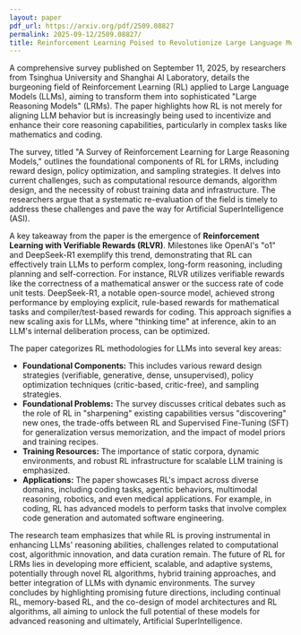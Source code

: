 ```yaml
---
layout: paper
pdf_url: https://arxiv.org/pdf/2509.08827
permalink: 2025-09-12/2509.08827/
title: Reinforcement Learning Poised to Revolutionize Large Language Models for Reasoning
---
```




A comprehensive survey published on September 11, 2025, by researchers from Tsinghua University and Shanghai AI Laboratory, details the burgeoning field of Reinforcement Learning (RL) applied to Large Language Models (LLMs), aiming to transform them into sophisticated "Large Reasoning Models" (LRMs). The paper highlights how RL is not merely for aligning LLM behavior but is increasingly being used to incentivize and enhance their core reasoning capabilities, particularly in complex tasks like mathematics and coding.

The survey, titled "A Survey of Reinforcement Learning for Large Reasoning Models," outlines the foundational components of RL for LRMs, including reward design, policy optimization, and sampling strategies. It delves into current challenges, such as computational resource demands, algorithm design, and the necessity of robust training data and infrastructure. The researchers argue that a systematic re-evaluation of the field is timely to address these challenges and pave the way for Artificial SuperIntelligence (ASI).

A key takeaway from the paper is the emergence of **Reinforcement Learning with Verifiable Rewards (RLVR)**. Milestones like OpenAI's "o1" and DeepSeek-R1 exemplify this trend, demonstrating that RL can effectively train LLMs to perform complex, long-form reasoning, including planning and self-correction. For instance, RLVR utilizes verifiable rewards like the correctness of a mathematical answer or the success rate of code unit tests. DeepSeek-R1, a notable open-source model, achieved strong performance by employing explicit, rule-based rewards for mathematical tasks and compiler/test-based rewards for coding. This approach signifies a new scaling axis for LLMs, where "thinking time" at inference, akin to an LLM's internal deliberation process, can be optimized.

The paper categorizes RL methodologies for LLMs into several key areas:

*   **Foundational Components:** This includes various reward design strategies (verifiable, generative, dense, unsupervised), policy optimization techniques (critic-based, critic-free), and sampling strategies.
*   **Foundational Problems:** The survey discusses critical debates such as the role of RL in "sharpening" existing capabilities versus "discovering" new ones, the trade-offs between RL and Supervised Fine-Tuning (SFT) for generalization versus memorization, and the impact of model priors and training recipes.
*   **Training Resources:** The importance of static corpora, dynamic environments, and robust RL infrastructure for scalable LLM training is emphasized.
*   **Applications:** The paper showcases RL's impact across diverse domains, including coding tasks, agentic behaviors, multimodal reasoning, robotics, and even medical applications. For example, in coding, RL has advanced models to perform tasks that involve complex code generation and automated software engineering.

The research team emphasizes that while RL is proving instrumental in enhancing LLMs' reasoning abilities, challenges related to computational cost, algorithmic innovation, and data curation remain. The future of RL for LRMs lies in developing more efficient, scalable, and adaptive systems, potentially through novel RL algorithms, hybrid training approaches, and better integration of LLMs with dynamic environments. The survey concludes by highlighting promising future directions, including continual RL, memory-based RL, and the co-design of model architectures and RL algorithms, all aiming to unlock the full potential of these models for advanced reasoning and ultimately, Artificial SuperIntelligence.